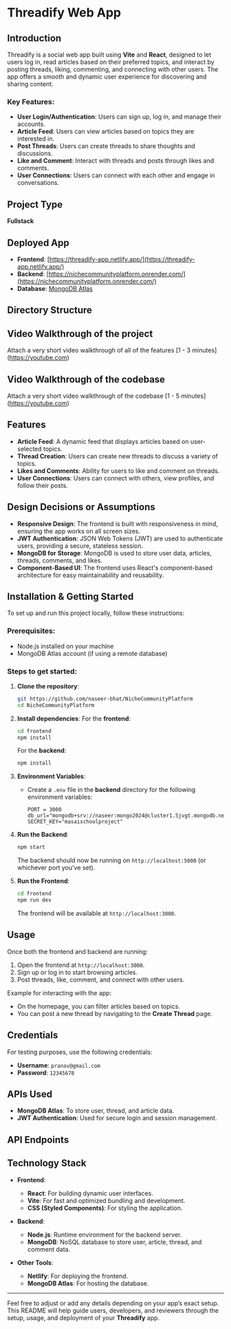# Threadify Web App

## Introduction
Threadify is a social web app built using **Vite** and **React**, designed to let users log in, read articles based on their preferred topics, and interact by posting threads, liking, commenting, and connecting with other users. The app offers a smooth and dynamic user experience for discovering and sharing content.

### Key Features:
- **User Login/Authentication**: Users can sign up, log in, and manage their accounts.
- **Article Feed**: Users can view articles based on topics they are interested in.
- **Post Threads**: Users can create threads to share thoughts and discussions.
- **Like and Comment**: Interact with threads and posts through likes and comments.
- **User Connections**: Users can connect with each other and engage in conversations.

## Project Type
**Fullstack**

## Deployed App
- **Frontend**: [https://threadify-app.netlify.app/](https://threadify-app.netlify.app/)
- **Backend**: [https://nichecommunityplatform.onrender.com/](https://nichecommunityplatform.onrender.com/)
- **Database**: [MongoDB Atlas](https://mongodb.com)

## Directory Structure




## Video Walkthrough of the project
Attach a very short video walkthrough of all of the features [1 - 3 minutes] (https://youtube.com)

## Video Walkthrough of the codebase
Attach a very short video walkthrough of the codebase [1 - 5 minutes] (https://youtube.com)

## Features
- **Article Feed**: A dynamic feed that displays articles based on user-selected topics.
- **Thread Creation**: Users can create new threads to discuss a variety of topics.
- **Likes and Comments**: Ability for users to like and comment on threads.
- **User Connections**: Users can connect with others, view profiles, and follow their posts.

## Design Decisions or Assumptions
- **Responsive Design**: The frontend is built with responsiveness in mind, ensuring the app works on all screen sizes.
- **JWT Authentication**: JSON Web Tokens (JWT) are used to authenticate users, providing a secure, stateless session.
- **MongoDB for Storage**: MongoDB is used to store user data, articles, threads, comments, and likes.
- **Component-Based UI**: The frontend uses React's component-based architecture for easy maintainability and reusability.

## Installation & Getting Started

To set up and run this project locally, follow these instructions:

### Prerequisites:
- Node.js installed on your machine
- MongoDB Atlas account (if using a remote database)

### Steps to get started:

1. **Clone the repository**:
    ```bash
    git https://github.com/naseer-bhat/NicheCommunityPlatform
    cd NicheCommunityPlatform
    ```

2. **Install dependencies**:
    For the **frontend**:
    ```bash
    cd frontend
    npm install
    ```

    For the **backend**:
    ```bash
    npm install
    ```

3. **Environment Variables**:
    - Create a `.env` file in the **backend** directory for the following environment variables:
        ```
        PORT = 3000
        db_url="mongodb+srv://naseer:mongo2024@cluster1.5jvgt.mongodb.net/"
        SECRET_KEY="masaischoolproject"
        ```
    
4. **Run the Backend**:
    ```bash
    npm start
    ```

    The backend should now be running on `http://localhost:5000` (or whichever port you've set).

5. **Run the Frontend**:
    ```bash
    cd frontend
    npm run dev
    ```

    The frontend will be available at `http://localhost:3000`.

## Usage
Once both the frontend and backend are running:

1. Open the frontend at `http://localhost:3000`.
2. Sign up or log in to start browsing articles.
3. Post threads, like, comment, and connect with other users.

Example for interacting with the app:
- On the homepage, you can filter articles based on topics.
- You can post a new thread by navigating to the **Create Thread** page.

## Credentials
For testing purposes, use the following credentials:
- **Username**: `pranav@gmail.com`
- **Password**: `12345678`

## APIs Used
- **MongoDB Atlas**: To store user, thread, and article data.
- **JWT Authentication**: Used for secure login and session management.

## API Endpoints

## Technology Stack
- **Frontend**:
  - **React**: For building dynamic user interfaces.
  - **Vite**: For fast and optimized bundling and development.
  - **CSS (Styled Components)**: For styling the application.

- **Backend**:
  - **Node.js**: Runtime environment for the backend server.
  - **MongoDB**: NoSQL database to store user, article, thread, and comment data.

- **Other Tools**:
  - **Netlify**: For deploying the frontend.
  - **MongoDB Atlas**: For hosting the database.

---

Feel free to adjust or add any details depending on your app’s exact setup. This README will help guide users, developers, and reviewers through the setup, usage, and deployment of your **Threadify** app.
